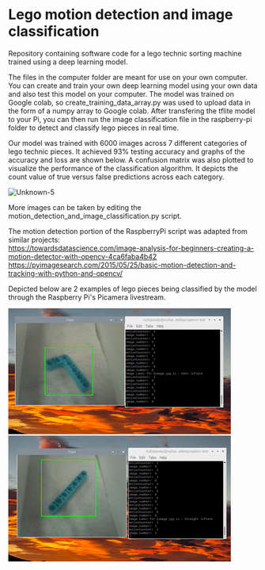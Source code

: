 # Lego motion detection and image classification

Repository containing software code for a lego technic sorting machine trained using a deep learning model. 

The files in the computer folder are meant for use on your own computer. You can create and train your own deep learning model using your own data and also test this model on your computer. The model was trained on Google colab, so create_training_data_array.py was used to upload data in the form of a numpy array to Google colab. After transfering the tflite model to your Pi, you can then run the image classification file in the raspberry-pi folder to detect and classify lego pieces in real time.

Our model was trained with 6000 images across 7 different categories of lego technic pieces. It achieved 93% testing accuracy and graphs of the accuracy and loss are shown below. A confusion matrix was also plotted to visualize the performance of the classification algorithm. It depicts the count value of true versus false predictions across each category.

![Unknown-5](https://user-images.githubusercontent.com/91732309/190358182-58fa5671-263d-490b-8f54-616cb2daf764.png)

More images can be taken by editing the motion_detection_and_image_classification.py script.

The motion detection portion of the RaspberryPi script was adapted from similar projects:<br>
https://towardsdatascience.com/image-analysis-for-beginners-creating-a-motion-detector-with-opencv-4ca6faba4b42
https://pyimagesearch.com/2015/05/25/basic-motion-detection-and-tracking-with-python-and-opencv/

Depicted below are 2 examples of lego pieces being classified by the model through the Raspberry Pi's Picamera livestream. 

![alt-text-1](gifs/lego_classification_1.gif "title-1")      ![alt-text-2](gifs/lego_classification_2.gif "title-2")



